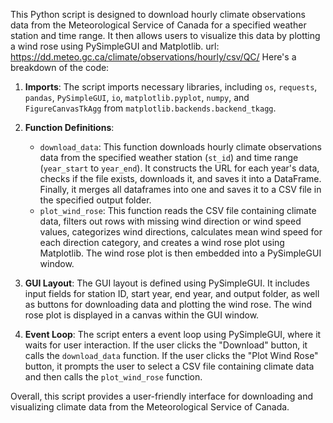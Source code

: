 This Python script is designed to download hourly climate observations data from the Meteorological Service of Canada for a specified weather station and time range. It then allows users to visualize this data by plotting a wind rose using PySimpleGUI and Matplotlib.
url: https://dd.meteo.gc.ca/climate/observations/hourly/csv/QC/
Here's a breakdown of the code:

1. **Imports**: The script imports necessary libraries, including `os`, `requests`, `pandas`, `PySimpleGUI`, `io`, `matplotlib.pyplot`, `numpy`, and `FigureCanvasTkAgg` from `matplotlib.backends.backend_tkagg`.

2. **Function Definitions**:
   - `download_data`: This function downloads hourly climate observations data from the specified weather station (`st_id`) and time range (`year_start` to `year_end`). It constructs the URL for each year's data, checks if the file exists, downloads it, and saves it into a DataFrame. Finally, it merges all dataframes into one and saves it to a CSV file in the specified output folder.
   - `plot_wind_rose`: This function reads the CSV file containing climate data, filters out rows with missing wind direction or wind speed values, categorizes wind directions, calculates mean wind speed for each direction category, and creates a wind rose plot using Matplotlib. The wind rose plot is then embedded into a PySimpleGUI window.

3. **GUI Layout**: The GUI layout is defined using PySimpleGUI. It includes input fields for station ID, start year, end year, and output folder, as well as buttons for downloading data and plotting the wind rose. The wind rose plot is displayed in a canvas within the GUI window.

4. **Event Loop**: The script enters a event loop using PySimpleGUI, where it waits for user interaction. If the user clicks the "Download" button, it calls the `download_data` function. If the user clicks the "Plot Wind Rose" button, it prompts the user to select a CSV file containing climate data and then calls the `plot_wind_rose` function.

Overall, this script provides a user-friendly interface for downloading and visualizing climate data from the Meteorological Service of Canada.
